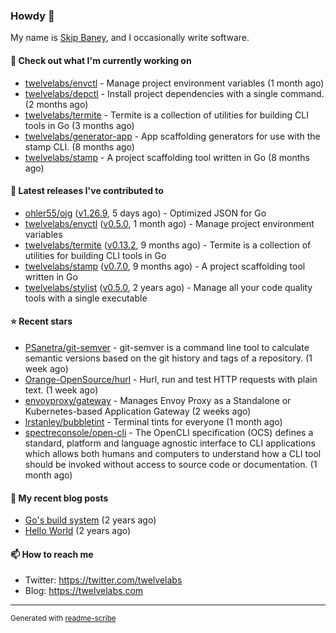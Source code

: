 ### Howdy 👋

My name is [Skip Baney](https://twelvelabs.com), and I occasionally write software.

#### 👷 Check out what I'm currently working on

- [twelvelabs/envctl](https://github.com/twelvelabs/envctl) - Manage project environment variables (1 month ago)
- [twelvelabs/depctl](https://github.com/twelvelabs/depctl) - Install project dependencies with a single command. (2 months ago)
- [twelvelabs/termite](https://github.com/twelvelabs/termite) - Termite is a collection of utilities for building CLI tools in Go (3 months ago)
- [twelvelabs/generator-app](https://github.com/twelvelabs/generator-app) - App scaffolding generators for use with the stamp CLI. (8 months ago)
- [twelvelabs/stamp](https://github.com/twelvelabs/stamp) - A project scaffolding tool written in Go (8 months ago)

#### 🔭 Latest releases I've contributed to

- [ohler55/ojg](https://github.com/ohler55/ojg) ([v1.26.9](https://github.com/ohler55/ojg/releases/tag/v1.26.9), 5 days ago) - Optimized JSON for Go
- [twelvelabs/envctl](https://github.com/twelvelabs/envctl) ([v0.5.0](https://github.com/twelvelabs/envctl/releases/tag/v0.5.0), 1 month ago) - Manage project environment variables
- [twelvelabs/termite](https://github.com/twelvelabs/termite) ([v0.13.2](https://github.com/twelvelabs/termite/releases/tag/v0.13.2), 9 months ago) - Termite is a collection of utilities for building CLI tools in Go
- [twelvelabs/stamp](https://github.com/twelvelabs/stamp) ([v0.7.0](https://github.com/twelvelabs/stamp/releases/tag/v0.7.0), 9 months ago) - A project scaffolding tool written in Go
- [twelvelabs/stylist](https://github.com/twelvelabs/stylist) ([v0.5.0](https://github.com/twelvelabs/stylist/releases/tag/v0.5.0), 2 years ago) - Manage all your code quality tools with a single executable

#### ⭐ Recent stars

- [PSanetra/git-semver](https://github.com/PSanetra/git-semver) - git-semver is a command line tool to calculate semantic versions based on the git history and tags of a repository. (1 week ago)
- [Orange-OpenSource/hurl](https://github.com/Orange-OpenSource/hurl) - Hurl, run and test HTTP requests with plain text. (1 week ago)
- [envoyproxy/gateway](https://github.com/envoyproxy/gateway) - Manages Envoy Proxy as a Standalone or Kubernetes-based Application Gateway (2 weeks ago)
- [lrstanley/bubbletint](https://github.com/lrstanley/bubbletint) - Terminal tints for everyone (1 month ago)
- [spectreconsole/open-cli](https://github.com/spectreconsole/open-cli) - The OpenCLI specification (OCS) defines a standard, platform and language agnostic interface to CLI applications which allows both humans and computers to understand how a CLI tool should be invoked without access to source code or documentation. (1 month ago)

#### 📜 My recent blog posts

- [Go&#39;s build system](https://twelvelabs.com/2023/01/02/go-build-system/) (2 years ago)
- [Hello World](https://twelvelabs.com/2022/11/20/hello-world/) (2 years ago)

#### 📫 How to reach me

- Twitter: <https://twitter.com/twelvelabs>
- Blog: <https://twelvelabs.com>

---

<sup>Generated with [readme-scribe](https://github.com/muesli/readme-scribe)</sup>
